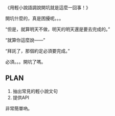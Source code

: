 《用輕小說語調說開坑就是這麼一回事！》

開坑什麼的，真是困擾呢。。。

“但是，就算明天不做，明天的明天還是要去完成的。”

“就算你這麼說——”

“拜託了，那個約定必須要完成。”

必須。。。開坑了嗎。

## PLAN

1. 抽出常見的輕小說文句
1. 提供API

非常簡單吶。
